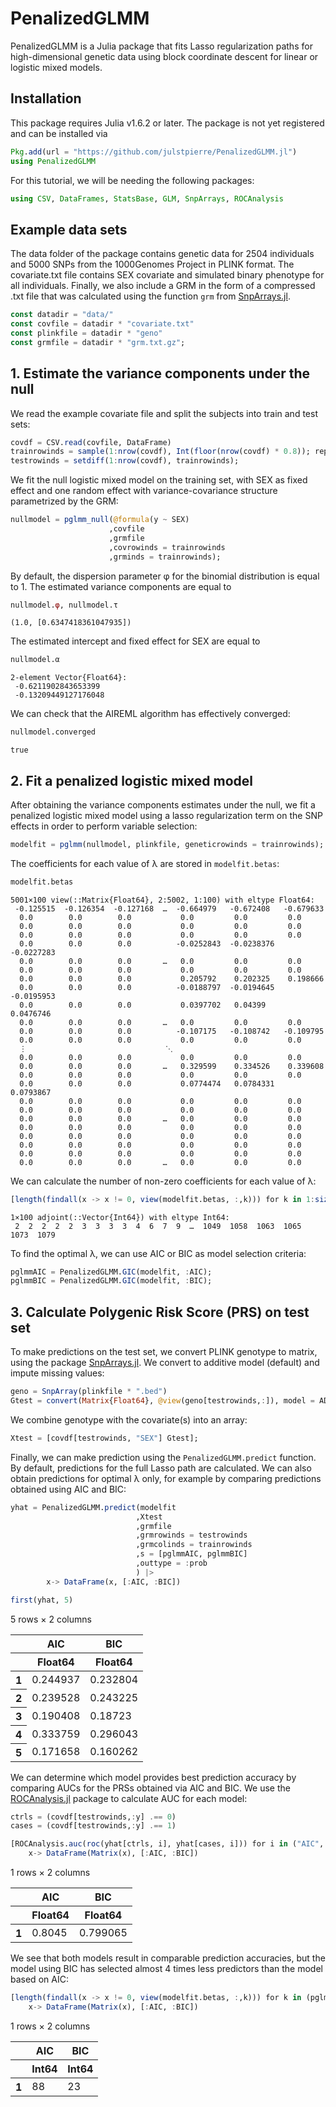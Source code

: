 # PenalizedGLMM

PenalizedGLMM is a Julia package that fits Lasso regularization paths for high-dimensional genetic data using block coordinate descent for linear or logistic mixed models.

## Installation

This package requires Julia v1.6.2 or later. The package is not yet registered and can be installed via


```julia
Pkg.add(url = "https://github.com/julstpierre/PenalizedGLMM.jl")
using PenalizedGLMM
```

For this tutorial, we will be needing the following packages:


```julia
using CSV, DataFrames, StatsBase, GLM, SnpArrays, ROCAnalysis
```

## Example data sets

The data folder of the package contains genetic data for 2504 individuals and 5000 SNPs from the 1000Genomes Project in PLINK format. The covariate.txt file contains SEX covariate and simulated binary phenotype for all individuals. Finally, we also include a GRM in the form of a compressed .txt file that was calculated using the function `grm` from [SnpArrays.jl](https://openmendel.github.io/SnpArrays.jl/latest/). 


```julia
const datadir = "data/"
const covfile = datadir * "covariate.txt"
const plinkfile = datadir * "geno"
const grmfile = datadir * "grm.txt.gz";
```

## 1. Estimate the variance components under the null

We read the example covariate file and split the subjects into train and test sets:


```julia
covdf = CSV.read(covfile, DataFrame)
trainrowinds = sample(1:nrow(covdf), Int(floor(nrow(covdf) * 0.8)); replace = false)
testrowinds = setdiff(1:nrow(covdf), trainrowinds);
```

We fit the null logistic mixed model on the training set, with SEX as fixed effect and one random effect with variance-covariance structure parametrized by the GRM:


```julia
nullmodel = pglmm_null(@formula(y ~ SEX) 
                      ,covfile
                      ,grmfile 
                      ,covrowinds = trainrowinds 
                      ,grminds = trainrowinds);
```

By default, the dispersion parameter φ for the binomial distribution is equal to 1. The estimated variance components are equal to


```julia
nullmodel.φ, nullmodel.τ
```




    (1.0, [0.6347418361047935])



The estimated intercept and fixed effect for SEX are equal to


```julia
nullmodel.α
```




    2-element Vector{Float64}:
     -0.6211902843653399
     -0.13209449127176048



We can check that the AIREML algorithm has effectively converged:


```julia
nullmodel.converged
```




    true



## 2. Fit a penalized logistic mixed model

After obtaining the variance components estimates under the null, we fit a penalized logistic mixed model using a lasso regularization term on the SNP effects in order to perform variable selection:


```julia
modelfit = pglmm(nullmodel, plinkfile, geneticrowinds = trainrowinds);
```

The coefficients for each value of λ are stored in `modelfit.betas`:


```julia
modelfit.betas
```




    5001×100 view(::Matrix{Float64}, 2:5002, 1:100) with eltype Float64:
     -0.125515  -0.126354  -0.127168  …  -0.664979   -0.672408   -0.679633
      0.0        0.0        0.0           0.0         0.0         0.0
      0.0        0.0        0.0           0.0         0.0         0.0
      0.0        0.0        0.0           0.0         0.0         0.0
      0.0        0.0        0.0          -0.0252843  -0.0238376  -0.0227283
      0.0        0.0        0.0       …   0.0         0.0         0.0
      0.0        0.0        0.0           0.0         0.0         0.0
      0.0        0.0        0.0           0.205792    0.202325    0.198666
      0.0        0.0        0.0          -0.0188797  -0.0194645  -0.0195953
      0.0        0.0        0.0           0.0397702   0.04399     0.0476746
      0.0        0.0        0.0       …   0.0         0.0         0.0
      0.0        0.0        0.0          -0.107175   -0.108742   -0.109795
      0.0        0.0        0.0           0.0         0.0         0.0
      ⋮                               ⋱                          
      0.0        0.0        0.0           0.0         0.0         0.0
      0.0        0.0        0.0       …   0.329599    0.334526    0.339608
      0.0        0.0        0.0           0.0         0.0         0.0
      0.0        0.0        0.0           0.0774474   0.0784331   0.0793867
      0.0        0.0        0.0           0.0         0.0         0.0
      0.0        0.0        0.0           0.0         0.0         0.0
      0.0        0.0        0.0       …   0.0         0.0         0.0
      0.0        0.0        0.0           0.0         0.0         0.0
      0.0        0.0        0.0           0.0         0.0         0.0
      0.0        0.0        0.0           0.0         0.0         0.0
      0.0        0.0        0.0           0.0         0.0         0.0
      0.0        0.0        0.0       …   0.0         0.0         0.0



 We can calculate the number of non-zero coefficients for each value of λ:


```julia
[length(findall(x -> x != 0, view(modelfit.betas, :,k))) for k in 1:size(modelfit.betas, 2)]'
```




    1×100 adjoint(::Vector{Int64}) with eltype Int64:
     2  2  2  2  2  3  3  3  3  4  6  7  9  …  1049  1058  1063  1065  1073  1079



To find the optimal λ, we can use AIC or BIC as model selection criteria:


```julia
pglmmAIC = PenalizedGLMM.GIC(modelfit, :AIC);
pglmmBIC = PenalizedGLMM.GIC(modelfit, :BIC);
```

## 3. Calculate Polygenic Risk Score (PRS) on test set

To make predictions on the test set, we convert PLINK genotype to matrix, using the package [SnpArrays.jl](https://openmendel.github.io/SnpArrays.jl/latest/). We convert to additive model (default) and impute missing values:


```julia
geno = SnpArray(plinkfile * ".bed")
Gtest = convert(Matrix{Float64}, @view(geno[testrowinds,:]), model = ADDITIVE_MODEL, impute = true);
```

We combine genotype with the covariate(s) into an array:


```julia
Xtest = [covdf[testrowinds, "SEX"] Gtest];
```

Finally, we can make prediction using the `PenalizedGLMM.predict` function. By default, predictions for the full Lasso path are calculated. We can also obtain predictions for optimal λ only, for example by comparing predictions obtained using AIC and BIC:


```julia
yhat = PenalizedGLMM.predict(modelfit
                            ,Xtest
                            ,grmfile
                            ,grmrowinds = testrowinds
                            ,grmcolinds = trainrowinds
                            ,s = [pglmmAIC, pglmmBIC]
                            ,outtype = :prob
                            ) |>
        x-> DataFrame(x, [:AIC, :BIC])

first(yhat, 5)
```




<div class="data-frame"><p>5 rows × 2 columns</p><table class="data-frame"><thead><tr><th></th><th>AIC</th><th>BIC</th></tr><tr><th></th><th title="Float64">Float64</th><th title="Float64">Float64</th></tr></thead><tbody><tr><th>1</th><td>0.244937</td><td>0.232804</td></tr><tr><th>2</th><td>0.239528</td><td>0.243225</td></tr><tr><th>3</th><td>0.190408</td><td>0.18723</td></tr><tr><th>4</th><td>0.333759</td><td>0.296043</td></tr><tr><th>5</th><td>0.171658</td><td>0.160262</td></tr></tbody></table></div>



We can determine which model provides best prediction accuracy by comparing AUCs for the PRSs obtained via AIC and BIC. We use the [ROCAnalysis.jl](https://juliapackages.com/p/rocanalysis) package to calculate AUC for each model:


```julia
ctrls = (covdf[testrowinds,:y] .== 0)
cases = (covdf[testrowinds,:y] .== 1)

[ROCAnalysis.auc(roc(yhat[ctrls, i], yhat[cases, i])) for i in ("AIC", "BIC")]' |> 
    x-> DataFrame(Matrix(x), [:AIC, :BIC])
```




<div class="data-frame"><p>1 rows × 2 columns</p><table class="data-frame"><thead><tr><th></th><th>AIC</th><th>BIC</th></tr><tr><th></th><th title="Float64">Float64</th><th title="Float64">Float64</th></tr></thead><tbody><tr><th>1</th><td>0.8045</td><td>0.799065</td></tr></tbody></table></div>



We see that both models result in comparable prediction accuracies, but the model using BIC has selected almost 4 times less predictors than the model based on AIC:


```julia
[length(findall(x -> x != 0, view(modelfit.betas, :,k))) for k in (pglmmAIC, pglmmBIC)]' |> 
    x-> DataFrame(Matrix(x), [:AIC, :BIC])
```




<div class="data-frame"><p>1 rows × 2 columns</p><table class="data-frame"><thead><tr><th></th><th>AIC</th><th>BIC</th></tr><tr><th></th><th title="Int64">Int64</th><th title="Int64">Int64</th></tr></thead><tbody><tr><th>1</th><td>88</td><td>23</td></tr></tbody></table></div>


